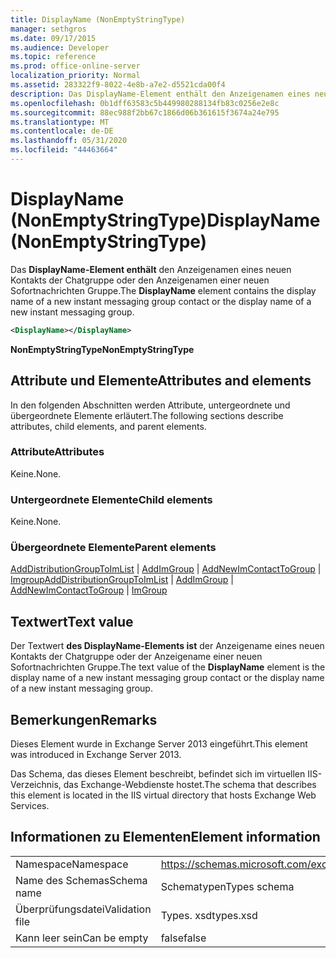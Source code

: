 ```yaml
---
title: DisplayName (NonEmptyStringType)
manager: sethgros
ms.date: 09/17/2015
ms.audience: Developer
ms.topic: reference
ms.prod: office-online-server
localization_priority: Normal
ms.assetid: 283322f9-8022-4e8b-a7e2-d5521cda00f4
description: Das DisplayName-Element enthält den Anzeigenamen eines neuen Kontakts der Chatgruppe oder den Anzeigenamen einer neuen Sofortnachrichten Gruppe.
ms.openlocfilehash: 0b1dff63583c5b449980288134fb83c0256e2e8c
ms.sourcegitcommit: 88ec988f2bb67c1866d06b361615f3674a24e795
ms.translationtype: MT
ms.contentlocale: de-DE
ms.lasthandoff: 05/31/2020
ms.locfileid: "44463664"
---
```

# <a name="displayname-nonemptystringtype"></a><span data-ttu-id="9b438-103">DisplayName (NonEmptyStringType)</span><span class="sxs-lookup"><span data-stu-id="9b438-103">DisplayName (NonEmptyStringType)</span></span>

<span data-ttu-id="9b438-104">Das **DisplayName-Element enthält** den Anzeigenamen eines neuen Kontakts der Chatgruppe oder den Anzeigenamen einer neuen Sofortnachrichten Gruppe.</span><span class="sxs-lookup"><span data-stu-id="9b438-104">The **DisplayName** element contains the display name of a new instant messaging group contact or the display name of a new instant messaging group.</span></span> 
  
```XML
<DisplayName></DisplayName>
```

 <span data-ttu-id="9b438-105">**NonEmptyStringType**</span><span class="sxs-lookup"><span data-stu-id="9b438-105">**NonEmptyStringType**</span></span>
## <a name="attributes-and-elements"></a><span data-ttu-id="9b438-106">Attribute und Elemente</span><span class="sxs-lookup"><span data-stu-id="9b438-106">Attributes and elements</span></span>

<span data-ttu-id="9b438-107">In den folgenden Abschnitten werden Attribute, untergeordnete und übergeordnete Elemente erläutert.</span><span class="sxs-lookup"><span data-stu-id="9b438-107">The following sections describe attributes, child elements, and parent elements.</span></span>
  
### <a name="attributes"></a><span data-ttu-id="9b438-108">Attribute</span><span class="sxs-lookup"><span data-stu-id="9b438-108">Attributes</span></span>

<span data-ttu-id="9b438-109">Keine.</span><span class="sxs-lookup"><span data-stu-id="9b438-109">None.</span></span>
  
### <a name="child-elements"></a><span data-ttu-id="9b438-110">Untergeordnete Elemente</span><span class="sxs-lookup"><span data-stu-id="9b438-110">Child elements</span></span>

<span data-ttu-id="9b438-111">Keine.</span><span class="sxs-lookup"><span data-stu-id="9b438-111">None.</span></span>
  
### <a name="parent-elements"></a><span data-ttu-id="9b438-112">Übergeordnete Elemente</span><span class="sxs-lookup"><span data-stu-id="9b438-112">Parent elements</span></span>

<span data-ttu-id="9b438-113">[AddDistributionGroupToImList](adddistributiongrouptoimlist.md)  |  [AddImGroup](addimgroup.md)  |  [AddNewImContactToGroup](addnewimcontacttogroup.md)  |  [Imgroup](imgroup.md)</span><span class="sxs-lookup"><span data-stu-id="9b438-113">[AddDistributionGroupToImList](adddistributiongrouptoimlist.md) | [AddImGroup](addimgroup.md) | [AddNewImContactToGroup](addnewimcontacttogroup.md) | [ImGroup](imgroup.md)</span></span>
  
## <a name="text-value"></a><span data-ttu-id="9b438-114">Textwert</span><span class="sxs-lookup"><span data-stu-id="9b438-114">Text value</span></span>

<span data-ttu-id="9b438-115">Der Textwert **des DisplayName-Elements ist** der Anzeigename eines neuen Kontakts der Chatgruppe oder der Anzeigename einer neuen Sofortnachrichten Gruppe.</span><span class="sxs-lookup"><span data-stu-id="9b438-115">The text value of the **DisplayName** element is the display name of a new instant messaging group contact or the display name of a new instant messaging group.</span></span> 
  
## <a name="remarks"></a><span data-ttu-id="9b438-116">Bemerkungen</span><span class="sxs-lookup"><span data-stu-id="9b438-116">Remarks</span></span>

<span data-ttu-id="9b438-117">Dieses Element wurde in Exchange Server 2013 eingeführt.</span><span class="sxs-lookup"><span data-stu-id="9b438-117">This element was introduced in Exchange Server 2013.</span></span>
  
<span data-ttu-id="9b438-118">Das Schema, das dieses Element beschreibt, befindet sich im virtuellen IIS-Verzeichnis, das Exchange-Webdienste hostet.</span><span class="sxs-lookup"><span data-stu-id="9b438-118">The schema that describes this element is located in the IIS virtual directory that hosts Exchange Web Services.</span></span>
  
## <a name="element-information"></a><span data-ttu-id="9b438-119">Informationen zu Elementen</span><span class="sxs-lookup"><span data-stu-id="9b438-119">Element information</span></span>

|||
|:-----|:-----|
|<span data-ttu-id="9b438-120">Namespace</span><span class="sxs-lookup"><span data-stu-id="9b438-120">Namespace</span></span>  <br/> |https://schemas.microsoft.com/exchange/services/2006/types  <br/> |
|<span data-ttu-id="9b438-121">Name des Schemas</span><span class="sxs-lookup"><span data-stu-id="9b438-121">Schema name</span></span>  <br/> |<span data-ttu-id="9b438-122">Schematypen</span><span class="sxs-lookup"><span data-stu-id="9b438-122">Types schema</span></span>  <br/> |
|<span data-ttu-id="9b438-123">Überprüfungsdatei</span><span class="sxs-lookup"><span data-stu-id="9b438-123">Validation file</span></span>  <br/> |<span data-ttu-id="9b438-124">Types. xsd</span><span class="sxs-lookup"><span data-stu-id="9b438-124">types.xsd</span></span>  <br/> |
|<span data-ttu-id="9b438-125">Kann leer sein</span><span class="sxs-lookup"><span data-stu-id="9b438-125">Can be empty</span></span>  <br/> |<span data-ttu-id="9b438-126">false</span><span class="sxs-lookup"><span data-stu-id="9b438-126">false</span></span>  <br/> |
   

